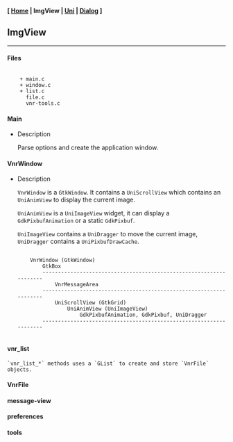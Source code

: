 <link href="../style.css" rel="stylesheet"></link>

**[ [Home](../index.html) | ImgView | [Uni](10-uni.html) | [Dialog](20-dialog.html) ]**

## ImgView

---

#### Files

```

    + main.c
    + window.c
    + list.c
      file.c
      vnr-tools.c

```

#### Main

* Description
    
    Parse options and create the application window.
    

#### VnrWindow

* Description
    
    `VnrWindow` is a `GtkWindow`. It contains a `UniScrollView` which contains
    an `UniAnimView` to display the current image.
    
    `UniAnimView` is a `UniImageView` widget, it can display a
    `GdkPixbufAnimation` or a static `GdkPixbuf`.
    
    `UniImageView` contains a `UniDragger` to move the current image,
    `UniDragger` contains a `UniPixbufDrawCache`.

    ```
    
        VnrWindow (GtkWindow)
            GtkBox
            -------------------------------------------------------------------
                VnrMessageArea
            -------------------------------------------------------------------
                UniScrollView (GtkGrid)
                    UniAnimView (UniImageView)
                        GdkPixbufAnimation, GdkPixbuf, UniDragger
            -------------------------------------------------------------------
            
    ```

#### vnr_list
    
    `vnr_list_*` methods uses a `GList` to create and store `VnrFile` objects.


#### VnrFile


#### message-view


#### preferences


#### tools


<br>


